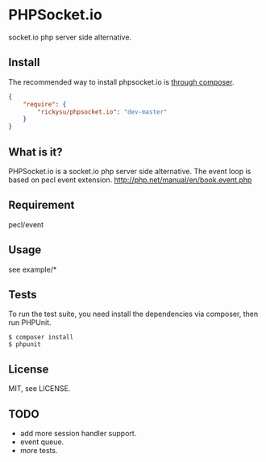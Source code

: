 # PHPSocket.io

socket.io php server side alternative.

## Install

The recommended way to install phpsocket.io is [through composer](http://getcomposer.org).

```JSON
{
    "require": {
        "rickysu/phpsocket.io": "dev-master"
    }
}
```

## What is it?

PHPSocket.io is a socket.io php server side alternative.
The event loop is based on pecl event extension.
http://php.net/manual/en/book.event.php

## Requirement

pecl/event

## Usage

see example/*

## Tests

To run the test suite, you need install the dependencies via composer, then
run PHPUnit.

    $ composer install
    $ phpunit

## License

MIT, see LICENSE.

## TODO

* add more session handler support.
* event queue.
* more tests.
